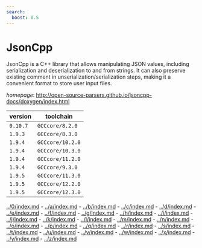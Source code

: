 ```yaml
---
search:
  boost: 0.5
---
```

# JsonCpp

JsonCpp is a C++ library that allows manipulating JSON values,  including serialization and deserialization to and from strings. It can also preserve existing comment in  unserialization/serialization steps, making it a convenient format to store user input files.

*homepage*: <http://open-source-parsers.github.io/jsoncpp-docs/doxygen/index.html>

version | toolchain
--------|----------
``0.10.7`` | ``GCCcore/8.2.0``
``1.9.3`` | ``GCCcore/8.3.0``
``1.9.4`` | ``GCCcore/10.2.0``
``1.9.4`` | ``GCCcore/10.3.0``
``1.9.4`` | ``GCCcore/11.2.0``
``1.9.4`` | ``GCCcore/9.3.0``
``1.9.5`` | ``GCCcore/11.3.0``
``1.9.5`` | ``GCCcore/12.2.0``
``1.9.5`` | ``GCCcore/12.3.0``

[../0/index.md](0) - [../a/index.md](a) - [../b/index.md](b) - [../c/index.md](c) - [../d/index.md](d) - [../e/index.md](e) - [../f/index.md](f) - [../g/index.md](g) - [../h/index.md](h) - [../i/index.md](i) - [../j/index.md](j) - [../k/index.md](k) - [../l/index.md](l) - [../m/index.md](m) - [../n/index.md](n) - [../o/index.md](o) - [../p/index.md](p) - [../q/index.md](q) - [../r/index.md](r) - [../s/index.md](s) - [../t/index.md](t) - [../u/index.md](u) - [../v/index.md](v) - [../w/index.md](w) - [../x/index.md](x) - [../y/index.md](y) - [../z/index.md](z)

